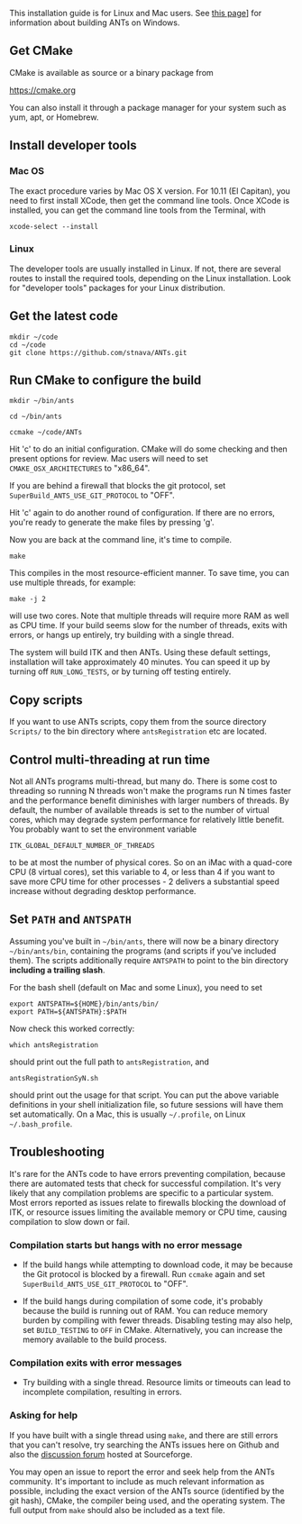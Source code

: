 This installation guide is for Linux and Mac users. See [this page](https://github.com/stnava/ANTsR/wiki/Installing-ANTsR-in-Windows-10-(along-with-FSL,-Rstudio,-Freesurfer,-etc).)] for information about building ANTs on Windows.

## Get CMake

CMake is available as source or a binary package from 

  https://cmake.org

You can also install it through a package manager for your system such as yum, apt, or Homebrew.


## Install developer tools 

### Mac OS

The exact procedure varies by Mac OS X version. For 10.11 (El Capitan), you need to first install XCode, then get the command line tools. Once XCode is installed, you can get the command line tools from the Terminal, with

```xcode-select --install```


### Linux

The developer tools are usually installed in Linux. If not, there are several routes to install the required tools, depending on the Linux installation. Look for "developer tools" packages for your Linux distribution.


## Get the latest code

```
mkdir ~/code 
cd ~/code
git clone https://github.com/stnava/ANTs.git
```

## Run CMake to configure the build

```
mkdir ~/bin/ants

cd ~/bin/ants

ccmake ~/code/ANTs
```

Hit 'c' to do an initial configuration. CMake will do some checking and then present options for review. Mac users will need to set `CMAKE_OSX_ARCHITECTURES` to "x86_64". 

If you are behind a firewall that blocks the git protocol, set `SuperBuild_ANTS_USE_GIT_PROTOCOL` to "OFF".

Hit 'c' again to do another round of configuration. If there are no errors, you're ready to generate the make files by pressing 'g'.

Now you are back at the command line, it's time to compile.

```
make
```

This compiles in the most resource-efficient manner. To save time, you can use multiple threads, for example:

```
make -j 2
```

will use two cores. Note that multiple threads will require more RAM as well as CPU time. If your build seems slow for the number of threads, exits with errors, or hangs up entirely, try building with a single thread.

The system will build ITK and then ANTs. Using these default settings, installation will take approximately 40 minutes. You can speed it up by turning off `RUN_LONG_TESTS`, or by turning off testing entirely.


## Copy scripts 

If you want to use ANTs scripts, copy them from the source directory `Scripts/` to the bin directory where `antsRegistration` etc are located.


## Control multi-threading at run time

Not all ANTs programs multi-thread, but many do. There is some cost to threading so running N threads won't make the programs run N times faster and the performance benefit diminishes with larger numbers of threads. By default, the number of available threads is set to the number of virtual cores, which may degrade system performance for relatively little benefit. You probably want to set the environment variable

```
ITK_GLOBAL_DEFAULT_NUMBER_OF_THREADS
```

to be at most the number of physical cores. So on an iMac with a quad-core CPU (8 virtual cores), set this variable to 4, or less than 4 if you want to save more CPU time for other processes - 2 delivers a substantial speed increase without degrading desktop performance.


## Set `PATH` and `ANTSPATH`

Assuming you've built in `~/bin/ants`, there will now be a binary directory `~/bin/ants/bin`, containing the programs (and scripts if you've included them). The scripts additionally require `ANTSPATH` to point to the bin directory **including a trailing slash**.

For the bash shell (default on Mac and some Linux), you need to set

```
export ANTSPATH=${HOME}/bin/ants/bin/
export PATH=${ANTSPATH}:$PATH
```

Now check this worked correctly:

```
which antsRegistration
```

should print out the full path to `antsRegistration`, and

```
antsRegistrationSyN.sh
```

should print out the usage for that script. You can put the above variable definitions in your shell initialization file, so future sessions will have them set automatically. On a Mac, this is usually `~/.profile`, on Linux `~/.bash_profile`.


## Troubleshooting

It's rare for the ANTs code to have errors preventing compilation, because there are automated tests that check for successful compilation. It's very likely that any compilation problems are specific to a particular system. Most errors reported as issues relate to firewalls blocking the download of ITK, or resource issues limiting the available memory or CPU time, causing compilation to slow down or fail.


### Compilation starts but hangs with no error message

*  If the build hangs while attempting to download code, it may be because the Git protocol is blocked by a firewall. Run `ccmake` again and set `SuperBuild_ANTS_USE_GIT_PROTOCOL` to "OFF". 

* If the build hangs during compilation of some code, it's probably because the build is running out of RAM. You can reduce memory burden by compiling with fewer threads. Disabling testing may also help, set `BUILD_TESTING` to `OFF` in CMake. Alternatively, you can increase the memory available to the build process. 


### Compilation exits with error messages

* Try building with a single thread. Resource limits or timeouts can lead to incomplete compilation, resulting in errors.


### Asking for help

If you have built with a single thread using `make`, and there are still errors that you can't resolve, try searching the ANTs issues here on Github and also the [discussion forum](https://sourceforge.net/p/advants/discussion/) hosted at Sourceforge.

You may open an issue to report the error and seek help from the ANTs community. It's important to include as much relevant information as possible, including the exact version of the ANTs source (identified by the git hash), CMake, the compiler being used, and the operating system. The full output from `make` should also be included as a text file. 
